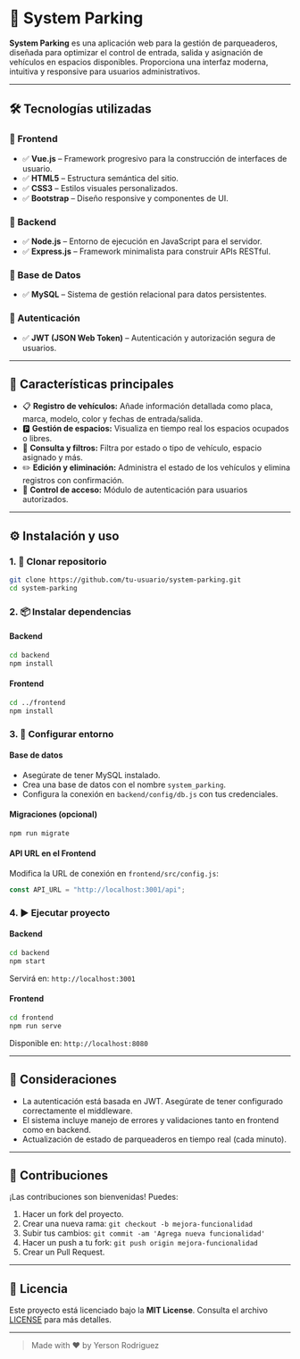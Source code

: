 # 🚗 System Parking

**System Parking** es una aplicación web para la gestión de parqueaderos, diseñada para optimizar el control de entrada, salida y asignación de vehículos en espacios disponibles. Proporciona una interfaz moderna, intuitiva y responsive para usuarios administrativos.

---

## 🛠️ Tecnologías utilizadas

### 🔹 Frontend
- ✅ **Vue.js** – Framework progresivo para la construcción de interfaces de usuario.
- ✅ **HTML5** – Estructura semántica del sitio.
- ✅ **CSS3** – Estilos visuales personalizados.
- ✅ **Bootstrap** – Diseño responsive y componentes de UI.

### 🔹 Backend
- ✅ **Node.js** – Entorno de ejecución en JavaScript para el servidor.
- ✅ **Express.js** – Framework minimalista para construir APIs RESTful.

### 🔹 Base de Datos
- ✅ **MySQL** – Sistema de gestión relacional para datos persistentes.

### 🔹 Autenticación
- ✅ **JWT (JSON Web Token)** – Autenticación y autorización segura de usuarios.

---

## 🚀 Características principales

- 📋 **Registro de vehículos:** Añade información detallada como placa, marca, modelo, color y fechas de entrada/salida.
- 🅿️ **Gestión de espacios:** Visualiza en tiempo real los espacios ocupados o libres.
- 🔎 **Consulta y filtros:** Filtra por estado o tipo de vehículo, espacio asignado y más.
- ✏️ **Edición y eliminación:** Administra el estado de los vehículos y elimina registros con confirmación.
- 🔐 **Control de acceso:** Módulo de autenticación para usuarios autorizados.

---

## ⚙️ Instalación y uso

### 1. 🔄 Clonar repositorio

```bash
git clone https://github.com/tu-usuario/system-parking.git
cd system-parking
```

### 2. 📦 Instalar dependencias

#### Backend

```bash
cd backend
npm install
```

#### Frontend

```bash
cd ../frontend
npm install
```

### 3. 🔧 Configurar entorno

#### Base de datos

- Asegúrate de tener MySQL instalado.
- Crea una base de datos con el nombre `system_parking`.
- Configura la conexión en `backend/config/db.js` con tus credenciales.

#### Migraciones (opcional)

```bash
npm run migrate
```

#### API URL en el Frontend

Modifica la URL de conexión en `frontend/src/config.js`:

```js
const API_URL = "http://localhost:3001/api";
```

### 4. ▶️ Ejecutar proyecto

#### Backend

```bash
cd backend
npm start
```

Servirá en: `http://localhost:3001`

#### Frontend

```bash
cd frontend
npm run serve
```

Disponible en: `http://localhost:8080`

---

## 🔐 Consideraciones

- La autenticación está basada en JWT. Asegúrate de tener configurado correctamente el middleware.
- El sistema incluye manejo de errores y validaciones tanto en frontend como en backend.
- Actualización de estado de parqueaderos en tiempo real (cada minuto).

---

## 🤝 Contribuciones

¡Las contribuciones son bienvenidas! Puedes:

1. Hacer un fork del proyecto.
2. Crear una nueva rama: `git checkout -b mejora-funcionalidad`
3. Subir tus cambios: `git commit -am 'Agrega nueva funcionalidad'`
4. Hacer un push a tu fork: `git push origin mejora-funcionalidad`
5. Crear un Pull Request.

---

## 📄 Licencia

Este proyecto está licenciado bajo la **MIT License**. Consulta el archivo [LICENSE](./LICENSE) para más detalles.

---

> Made with ❤️ by Yerson Rodriguez

